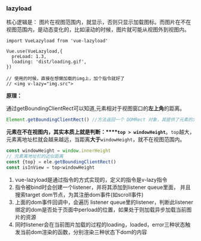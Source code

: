### lazyload

核心逻辑是： 图片在视图范围内，就显示，否则只显示加载图标。而图片在不在视图范围内，是动态变化的，比如滚动的时候，图片就可能从视图外到视图内。

```
import VueLazyload from 'vue-lazyload'

Vue.use(VueLazyload,{
  preLoad: 1.3,
  loading: 'dist/loading.gif',
})

// 使用的时候，直接在想懒加载的img上，加个指令就好了
// <img v-lazy="img.src">
```

**原理：**

​		通过getBoundingClientRect可以知道,元素相对于视图窗口的**左上角**的距离。

```js
Element.getBoundingClientRect() //方法返回一个 DOMRect 对象，其提供了元素的大小及其相对于视口的位置。
```

​		**元素在不在视图内，其实本质上就是判断：****`top > windowHeight`**。`top`越大，元素离地址栏就会越来越远，当距离**大于**`windowHeight`，就不在视图范围内。

```js
const windowHeight = window.innerHeight
// 元素离地址栏的近似距离
const {top} = ele.getBoundingClientRect()
const isInView = top<windowHeight
```

1. vue-lazyload是通过指令的方式实现的，定义的指令是v-lazy指令
2. 指令被bind时会创建一个listener，并将其添加到listener queue里面， 并且搜索target dom节点，为其注册dom事件(如scroll事件)
3. 上面的dom事件回调中，会遍历 listener queue里的listener，判断此listener绑定的dom是否处于页面中perload的位置，如果处于则加载异步加载当前图片的资源
4. 同时listener会在当前图片加载的过程的loading，loaded，error三种状态触发当前dom渲染的函数，分别渲染三种状态下dom的内容